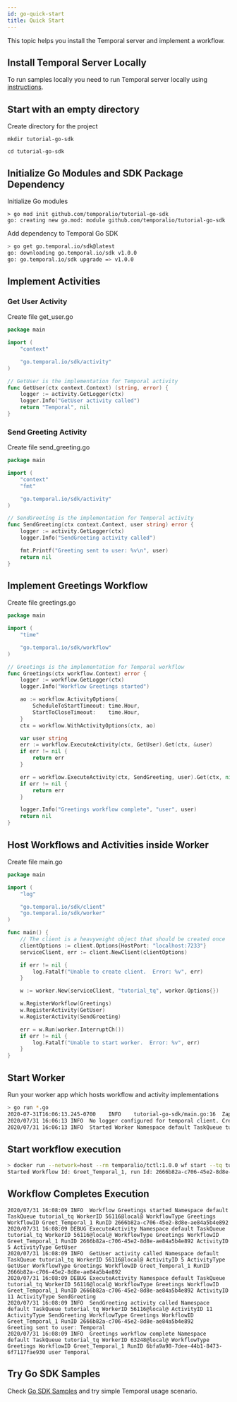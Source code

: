 ```yaml
---
id: go-quick-start
title: Quick Start
---
```


This topic helps you install the Temporal server and implement a workflow.

## Install Temporal Server Locally

To run samples locally you need to run Temporal server locally using [instructions](/docs/install-temporal-server/).

## Start with an empty directory

Create directory for the project

```
mkdir tutorial-go-sdk
```

```
cd tutorial-go-sdk
```

## Initialize Go Modules and SDK Package Dependency

Initialize Go modules

```
> go mod init github.com/temporalio/tutorial-go-sdk
go: creating new go.mod: module github.com/temporalio/tutorial-go-sdk
```

Add dependency to Temporal Go SDK

```bash
> go get go.temporal.io/sdk@latest
go: downloading go.temporal.io/sdk v1.0.0
go: go.temporal.io/sdk upgrade => v1.0.0
```

## Implement Activities

### Get User Activity

Create file get_user.go

```go
package main

import (
	"context"

	"go.temporal.io/sdk/activity"
)

// GetUser is the implementation for Temporal activity
func GetUser(ctx context.Context) (string, error) {
	logger := activity.GetLogger(ctx)
	logger.Info("GetUser activity called")
	return "Temporal", nil
}
```

### Send Greeting Activity

Create file send_greeting.go

```go
package main

import (
	"context"
	"fmt"

	"go.temporal.io/sdk/activity"
)

// SendGreeting is the implementation for Temporal activity
func SendGreeting(ctx context.Context, user string) error {
	logger := activity.GetLogger(ctx)
	logger.Info("SendGreeting activity called")

	fmt.Printf("Greeting sent to user: %v\n", user)
	return nil
}
```

## Implement Greetings Workflow

Create file greetings.go

```go
package main

import (
	"time"

	"go.temporal.io/sdk/workflow"
)

// Greetings is the implementation for Temporal workflow
func Greetings(ctx workflow.Context) error {
	logger := workflow.GetLogger(ctx)
	logger.Info("Workflow Greetings started")

	ao := workflow.ActivityOptions{
		ScheduleToStartTimeout: time.Hour,
		StartToCloseTimeout:    time.Hour,
	}
	ctx = workflow.WithActivityOptions(ctx, ao)

	var user string
	err := workflow.ExecuteActivity(ctx, GetUser).Get(ctx, &user)
	if err != nil {
		return err
	}

	err = workflow.ExecuteActivity(ctx, SendGreeting, user).Get(ctx, nil)
	if err != nil {
		return err
	}

	logger.Info("Greetings workflow complete", "user", user)
	return nil
}
```

## Host Workflows and Activities inside Worker

Create file main.go

```go
package main

import (
	"log"

	"go.temporal.io/sdk/client"
	"go.temporal.io/sdk/worker"
)

func main() {
	// The client is a heavyweight object that should be created once
	clientOptions := client.Options{HostPort: "localhost:7233"}
	serviceClient, err := client.NewClient(clientOptions)

	if err != nil {
		log.Fatalf("Unable to create client.  Error: %v", err)
	}

	w := worker.New(serviceClient, "tutorial_tq", worker.Options{})

	w.RegisterWorkflow(Greetings)
	w.RegisterActivity(GetUser)
	w.RegisterActivity(SendGreeting)

	err = w.Run(worker.InterruptCh())
	if err != nil {
		log.Fatalf("Unable to start worker.  Error: %v", err)
	}
}
```

## Start Worker

Run your worker app which hosts workflow and activity implementations

```bash
> go run *.go
2020-07-31T16:06:13.245-0700	INFO	tutorial-go-sdk/main.go:16	Zap logger created
2020/07/31 16:06:13 INFO  No logger configured for temporal client. Created default one.
2020/07/31 16:06:13 INFO  Started Worker Namespace default TaskQueue tutorial_tq WorkerID 56116@local@
```

## Start workflow execution

```bash
> docker run --network=host --rm temporalio/tctl:1.0.0 wf start --tq tutorial_tq -w Greet_Temporal_1 --wt Greetings --et 3600
Started Workflow Id: Greet_Temporal_1, run Id: 2666b82a-c706-45e2-8d8e-ae84a5b4e892
```

## Workflow Completes Execution

```
2020/07/31 16:08:09 INFO  Workflow Greetings started Namespace default TaskQueue tutorial_tq WorkerID 56116@local@ WorkflowType Greetings WorkflowID Greet_Temporal_1 RunID 2666b82a-c706-45e2-8d8e-ae84a5b4e892
2020/07/31 16:08:09 DEBUG ExecuteActivity Namespace default TaskQueue tutorial_tq WorkerID 56116@local@ WorkflowType Greetings WorkflowID Greet_Temporal_1 RunID 2666b82a-c706-45e2-8d8e-ae84a5b4e892 ActivityID 5 ActivityType GetUser
2020/07/31 16:08:09 INFO  GetUser activity called Namespace default TaskQueue tutorial_tq WorkerID 56116@local@ ActivityID 5 ActivityType GetUser WorkflowType Greetings WorkflowID Greet_Temporal_1 RunID 2666b82a-c706-45e2-8d8e-ae84a5b4e892
2020/07/31 16:08:09 DEBUG ExecuteActivity Namespace default TaskQueue tutorial_tq WorkerID 56116@local@ WorkflowType Greetings WorkflowID Greet_Temporal_1 RunID 2666b82a-c706-45e2-8d8e-ae84a5b4e892 ActivityID 11 ActivityType SendGreeting
2020/07/31 16:08:09 INFO  SendGreeting activity called Namespace default TaskQueue tutorial_tq WorkerID 56116@local@ ActivityID 11 ActivityType SendGreeting WorkflowType Greetings WorkflowID Greet_Temporal_1 RunID 2666b82a-c706-45e2-8d8e-ae84a5b4e892
Greeting sent to user: Temporal
2020/07/31 16:08:09 INFO  Greetings workflow complete Namespace default TaskQueue tutorial_tq WorkerID 63248@local@ WorkflowType Greetings WorkflowID Greet_Temporal_1 RunID 6bfa9a98-7dee-44b1-8473-6f7117fae930 user Temporal
```

## Try Go SDK Samples

Check [Go SDK Samples](https://github.com/temporalio/go-samples)
and try simple Temporal usage scenario.
